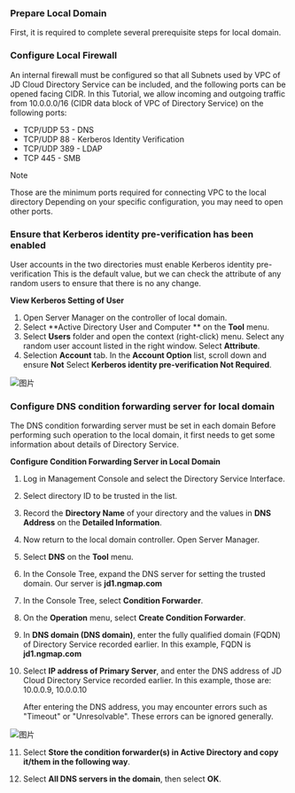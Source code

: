 ### Prepare Local Domain

First, it is required to complete several prerequisite steps for local domain.

### Configure Local Firewall

An internal firewall must be configured so that all Subnets used by VPC of JD Cloud Directory Service can be included, and the following ports can be opened facing CIDR. In this Tutorial, we allow incoming and outgoing traffic from 10.0.0.0/16 (CIDR data block of VPC of Directory Service) on the following ports:

- TCP/UDP 53 - DNS
- TCP/UDP 88 - Kerberos Identity Verification
- TCP/UDP 389 - LDAP
- TCP 445 - SMB

Note

Those are the minimum ports required for connecting VPC to the local directory Depending on your specific configuration, you may need to open other ports.

### Ensure that Kerberos identity pre-verification has been enabled

User accounts in the two directories must enable Kerberos identity pre-verification This is the default value, but we can check the attribute of any random users to ensure that there is no any change.

**View Kerberos Setting of User**

1. Open Server Manager on the controller of local domain.
2. Select **Active Directory User and Computer ** on the **Tool** menu.
3. Select **Users** folder and open the context (right-click) menu. Select any random user account listed in the right window. Select **Attribute**.
4. Selection **Account** tab. In the **Account Option** list, scroll down and ensure **Not** Select **Kerberos identity pre-verification Not Required**.

![图片](https://github.com/jdcloudcom/cn/blob/joytaobao-ad-2019011501/image/DirectoryService/cn/Local-AD-Prepartion-cn-1.png)

### Configure DNS condition forwarding server for local domain

The DNS condition forwarding server must be set in each domain Before performing such operation to the local domain, it first needs to get some information about details of Directory Service.

**Configure Condition Forwarding Server in Local Domain**

1. Log in Management Console and select the Directory Service Interface.

2. Select directory ID to be trusted in the list.

3. Record the **Directory Name** of your directory and the values in **DNS Address** on the **Detailed Information**.

4. Now return to the local domain controller. Open Server Manager.

5. Select **DNS** on the **Tool** menu.

6. In the Console Tree, expand the DNS server for setting the trusted domain. Our server is **jd1.ngmap.com**

7. In the Console Tree, select **Condition Forwarder**.

8. On the **Operation** menu, select **Create Condition Forwarder**.

9. In **DNS domain (DNS domain)**, enter the fully qualified domain (FQDN) of Directory Service recorded earlier. In this example, FQDN is **jd1.ngmap.com**

10. Select **IP address of Primary Server**, and enter the DNS address of JD Cloud Directory Service recorded earlier. In this example, those are: 10.0.0.9, 10.0.0.10

    After entering the DNS address, you may encounter errors such as "Timeout" or "Unresolvable". These errors can be ignored generally.

![图片](https://github.com/jdcloudcom/cn/blob/joytaobao-ad-2019011501/image/DirectoryService/cn/Local-AD-Prepartion-cn-2.png)

11. Select **Store the condition forwarder(s) in Active Directory and copy it/them in the following way**.

12. Select **All DNS servers in the domain**, then select **OK**.
